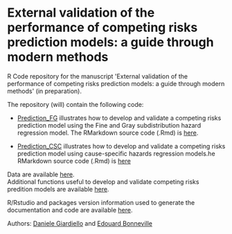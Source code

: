 # External validation of the performance of competing risks prediction models: a guide through modern methods
R Code repository for the manuscript 'External validation of the performance of competing risks prediction models: a guide through modern methods' (in preparation).

The repository (will) contain the following code:

+ [Prediction_FG](https://github.com/survival-lumc/ValidationCompRisks/blob/main/Prediction_FG.md) illustrates how to develop and validate a competing risks prediction model using the Fine and Gray subdistribution hazard regression model. The RMarkdown source code (.Rmd) is [here](https://github.com/survival-lumc/ValidationCompRisks/blob/main/Prediction_FG.Rmd).  

+ [Prediction_CSC](https://github.com/survival-lumc/ValidationCompRisks/blob/main/Prediction_CSC.md) illustrates how to develop and validate a competing risks prediction model using cause-specific hazards regression models.he RMarkdown source code (.Rmd) is [here](https://github.com/survival-lumc/ValidationCompRisks/blob/main/Prediction_CSC.Rmd)

Data are available [here](https://github.com/survival-lumc/ValidationCompRisks/tree/main/Data).  
Additional functions useful to develop and validate competing risks predition models are available [here](https://github.com/survival-lumc/ValidationCompRisks/tree/main/Functions).

R/Rstudio and packages version information used to generate the documentation and code are available [here](https://github.com/survival-lumc/ValidationCompRisks/blob/main/sessionInfo.md).

Authors: [Daniele Giardiello](https://github.com/danielegiardiello/) and [Edouard Bonneville](https://github.com/edbonneville)


